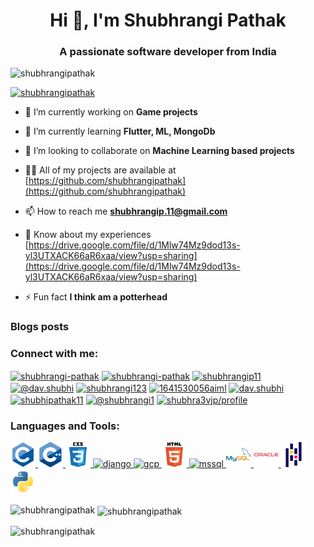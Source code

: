 <h1 align="center">Hi 👋, I'm Shubhrangi Pathak</h1>
<h3 align="center">A passionate software developer from India</h3>

<p align="left"> <img src="https://komarev.com/ghpvc/?username=shubhrangipathak&label=Profile%20views&color=0e75b6&style=flat" alt="shubhrangipathak" /> </p>

<p align="left"> <a href="https://github.com/ryo-ma/github-profile-trophy"><img src="https://github-profile-trophy.vercel.app/?username=shubhrangipathak" alt="shubhrangipathak" /></a> </p>

- 🔭 I’m currently working on **Game projects**

- 🌱 I’m currently learning **Flutter, ML, MongoDb**

- 👯 I’m looking to collaborate on **Machine Learning based projects**

- 👨‍💻 All of my projects are available at [https://github.com/shubhrangipathak](https://github.com/shubhrangipathak)

- 📫 How to reach me **shubhrangip.11@gmail.com**

- 📄 Know about my experiences [https://drive.google.com/file/d/1Mlw74Mz9dod13s-yl3UTXACK66aR6xaa/view?usp=sharing](https://drive.google.com/file/d/1Mlw74Mz9dod13s-yl3UTXACK66aR6xaa/view?usp=sharing)

- ⚡ Fun fact **I think am a potterhead**

### Blogs posts
<!-- BLOG-POST-LIST:START -->
<!-- BLOG-POST-LIST:END -->

<h3 align="left">Connect with me:</h3>
<p align="left">
<a href="https://linkedin.com/in/shubhrangi-pathak" target="blank"><img align="center" src="https://raw.githubusercontent.com/rahuldkjain/github-profile-readme-generator/master/src/images/icons/Social/linked-in-alt.svg" alt="shubhrangi-pathak" height="30" width="40" /></a>
<a href="https://stackoverflow.com/users/shubhrangi-pathak" target="blank"><img align="center" src="https://raw.githubusercontent.com/rahuldkjain/github-profile-readme-generator/master/src/images/icons/Social/stack-overflow.svg" alt="shubhrangi-pathak" height="30" width="40" /></a>
<a href="https://instagram.com/shubhrangip11" target="blank"><img align="center" src="https://raw.githubusercontent.com/rahuldkjain/github-profile-readme-generator/master/src/images/icons/Social/instagram.svg" alt="shubhrangip11" height="30" width="40" /></a>
<a href="https://medium.com/@dav.shubhi" target="blank"><img align="center" src="https://raw.githubusercontent.com/rahuldkjain/github-profile-readme-generator/master/src/images/icons/Social/medium.svg" alt="@dav.shubhi" height="30" width="40" /></a>
<a href="https://www.codechef.com/users/shubhrangi123" target="blank"><img align="center" src="https://cdn.jsdelivr.net/npm/simple-icons@3.1.0/icons/codechef.svg" alt="shubhrangi123" height="30" width="40" /></a>
<a href="https://www.hackerrank.com/1641530056aiml" target="blank"><img align="center" src="https://raw.githubusercontent.com/rahuldkjain/github-profile-readme-generator/master/src/images/icons/Social/hackerrank.svg" alt="1641530056aiml" height="30" width="40" /></a>
<a href="https://codeforces.com/profile/dav.shubhi" target="blank"><img align="center" src="https://raw.githubusercontent.com/rahuldkjain/github-profile-readme-generator/master/src/images/icons/Social/codeforces.svg" alt="dav.shubhi" height="30" width="40" /></a>
<a href="https://www.leetcode.com/shubhipathak11" target="blank"><img align="center" src="https://raw.githubusercontent.com/rahuldkjain/github-profile-readme-generator/master/src/images/icons/Social/leet-code.svg" alt="shubhipathak11" height="30" width="40" /></a>
<a href="https://www.hackerearth.com/@shubhrangi1" target="blank"><img align="center" src="https://raw.githubusercontent.com/rahuldkjain/github-profile-readme-generator/master/src/images/icons/Social/hackerearth.svg" alt="@shubhrangi1" height="30" width="40" /></a>
<a href="https://auth.geeksforgeeks.org/user/shubhra3vjp/profile" target="blank"><img align="center" src="https://raw.githubusercontent.com/rahuldkjain/github-profile-readme-generator/master/src/images/icons/Social/geeks-for-geeks.svg" alt="shubhra3vjp/profile" height="30" width="40" /></a>
</p>

<h3 align="left">Languages and Tools:</h3>
<p align="left"> <a href="https://www.cprogramming.com/" target="_blank" rel="noreferrer"> <img src="https://raw.githubusercontent.com/devicons/devicon/master/icons/c/c-original.svg" alt="c" width="40" height="40"/> </a> <a href="https://www.w3schools.com/cpp/" target="_blank" rel="noreferrer"> <img src="https://raw.githubusercontent.com/devicons/devicon/master/icons/cplusplus/cplusplus-original.svg" alt="cplusplus" width="40" height="40"/> </a> <a href="https://www.w3schools.com/css/" target="_blank" rel="noreferrer"> <img src="https://raw.githubusercontent.com/devicons/devicon/master/icons/css3/css3-original-wordmark.svg" alt="css3" width="40" height="40"/> </a> <a href="https://www.djangoproject.com/" target="_blank" rel="noreferrer"> <img src="https://cdn.worldvectorlogo.com/logos/django.svg" alt="django" width="40" height="40"/> </a> <a href="https://cloud.google.com" target="_blank" rel="noreferrer"> <img src="https://www.vectorlogo.zone/logos/google_cloud/google_cloud-icon.svg" alt="gcp" width="40" height="40"/> </a> <a href="https://www.w3.org/html/" target="_blank" rel="noreferrer"> <img src="https://raw.githubusercontent.com/devicons/devicon/master/icons/html5/html5-original-wordmark.svg" alt="html5" width="40" height="40"/> </a> <a href="https://www.microsoft.com/en-us/sql-server" target="_blank" rel="noreferrer"> <img src="https://www.svgrepo.com/show/303229/microsoft-sql-server-logo.svg" alt="mssql" width="40" height="40"/> </a> <a href="https://www.mysql.com/" target="_blank" rel="noreferrer"> <img src="https://raw.githubusercontent.com/devicons/devicon/master/icons/mysql/mysql-original-wordmark.svg" alt="mysql" width="40" height="40"/> </a> <a href="https://www.oracle.com/" target="_blank" rel="noreferrer"> <img src="https://raw.githubusercontent.com/devicons/devicon/master/icons/oracle/oracle-original.svg" alt="oracle" width="40" height="40"/> </a> <a href="https://pandas.pydata.org/" target="_blank" rel="noreferrer"> <img src="https://raw.githubusercontent.com/devicons/devicon/2ae2a900d2f041da66e950e4d48052658d850630/icons/pandas/pandas-original.svg" alt="pandas" width="40" height="40"/> </a> <a href="https://www.python.org" target="_blank" rel="noreferrer"> <img src="https://raw.githubusercontent.com/devicons/devicon/master/icons/python/python-original.svg" alt="python" width="40" height="40"/> </a> </p>

<p><img align="left" src="https://github-readme-stats.vercel.app/api/top-langs?username=shubhrangipathak&show_icons=true&locale=en&layout=compact" alt="shubhrangipathak" /></p>

<p>&nbsp;<img align="center" src="https://github-readme-stats.vercel.app/api?username=shubhrangipathak&show_icons=true&locale=en" alt="shubhrangipathak" /></p>

<p><img align="center" src="https://github-readme-streak-stats.herokuapp.com/?user=shubhrangipathak&" alt="shubhrangipathak" /></p>

